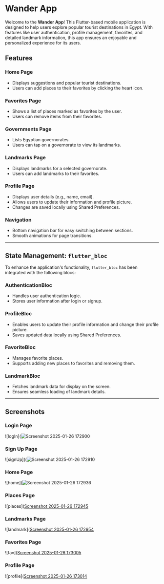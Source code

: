 # Wander App

Welcome to the **Wander App**! This Flutter-based mobile application is designed to help users explore popular tourist destinations in Egypt. With features like user authentication, profile management, favorites, and detailed landmark information, this app ensures an enjoyable and personalized experience for its users.

## Features

### **Home Page**
- Displays suggestions and popular tourist destinations.
- Users can add places to their favorites by clicking the heart icon.

### **Favorites Page**
- Shows a list of places marked as favorites by the user.
- Users can remove items from their favorites.

### **Governments Page**
- Lists Egyptian governorates.
- Users can tap on a governorate to view its landmarks.

### **Landmarks Page**
- Displays landmarks for a selected governorate.
- Users can add landmarks to their favorites.

### **Profile Page**
- Displays user details (e.g., name, email).
- Allows users to update their information and profile picture.
- Changes are saved locally using Shared Preferences.

### **Navigation**
- Bottom navigation bar for easy switching between sections.
- Smooth animations for page transitions.

---

## State Management: `flutter_bloc`

To enhance the application's functionality, `flutter_bloc` has been integrated with the following blocs:

### **AuthenticationBloc**
- Handles user authentication logic.
- Stores user information after login or signup.

### **ProfileBloc**
- Enables users to update their profile information and change their profile picture.
- Saves updated data locally using Shared Preferences.

### **FavoriteBloc**
- Manages favorite places.
- Supports adding new places to favorites and removing them.

### **LandmarkBloc**
- Fetches landmark data for display on the screen.
- Ensures seamless loading of landmark details.

---

## Screenshots

### **Login Page**
![logIn](![Screenshot 2025-01-26 172900](https://github.com/user-attachments/assets/b95cfa61-1e12-424b-b329-ea3701540ea4)

### **Sign Up Page**
![signUp]((![Screenshot 2025-01-26 172910](https://github.com/user-attachments/assets/c431bb5a-b72f-4330-bf6a-d5605c9b3003)

### **Home Page**
![home](![Screenshot 2025-01-26 172936](https://github.com/user-attachments/assets/0d5c7652-5bbb-4f4a-b9fb-94062a089161)

### **Places Page**
![places]([Screenshot 2025-01-26 172945](https://github.com/user-attachments/assets/ece02d2d-3c26-4342-a926-44e07e4d52cc)

### **Landmarks Page**
![landmark]([Screenshot 2025-01-26 172954](https://github.com/user-attachments/assets/a39ea08c-4fa5-4001-94ee-3a2b54c0a589)


### **Favorites Page**
![fav]([Screenshot 2025-01-26 173005](https://github.com/user-attachments/assets/2fa60580-842e-460f-af8a-fc8479cb619e)

### **Profile Page**
![profile]([Screenshot 2025-01-26 173014](https://github.com/user-attachments/assets/15980d66-c5ac-4d27-b23d-dcf792a680c7)




